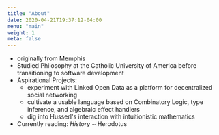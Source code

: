 ```yaml
---
title: "About"
date: 2020-04-21T19:37:12-04:00
menu: "main"
weight: 1
meta: false
---
```


- originally from Memphis
- Studied Philosophy at the Catholic University of America before transitioning to software development
- Aspirational Projects:
  - experiment with Linked Open Data as a platform for decentralized social networking
  - cultivate a usable language based on Combinatory Logic, type inference, and algebraic effect handlers
  - dig into Husserl's interaction with intuitionistic mathematics
- Currently reading: _History_ ~ Herodotus
